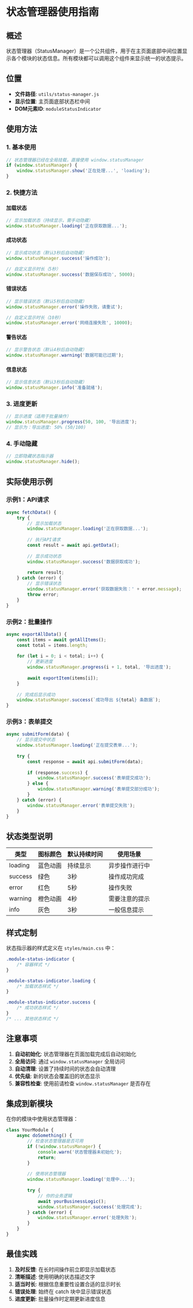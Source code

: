 # 状态管理器使用指南

## 概述
状态管理器（StatusManager）是一个公共组件，用于在主页面底部中间位置显示各个模块的状态信息。所有模块都可以调用这个组件来显示统一的状态提示。

## 位置
- **文件路径**: `utils/status-manager.js`
- **显示位置**: 主页面底部状态栏中间
- **DOM元素ID**: `moduleStatusIndicator`

## 使用方法

### 1. 基本使用
```javascript
// 状态管理器已经在全局挂载，直接使用 window.statusManager
if (window.statusManager) {
    window.statusManager.show('正在处理...', 'loading');
}
```

### 2. 快捷方法

#### 加载状态
```javascript
// 显示加载状态（持续显示，需手动隐藏）
window.statusManager.loading('正在获取数据...');
```

#### 成功状态
```javascript
// 显示成功状态（默认3秒后自动隐藏）
window.statusManager.success('操作成功');

// 自定义显示时长（5秒）
window.statusManager.success('数据保存成功', 5000);
```

#### 错误状态
```javascript
// 显示错误状态（默认5秒后自动隐藏）
window.statusManager.error('操作失败，请重试');

// 自定义显示时长（10秒）
window.statusManager.error('网络连接失败', 10000);
```

#### 警告状态
```javascript
// 显示警告状态（默认4秒后自动隐藏）
window.statusManager.warning('数据可能已过期');
```

#### 信息状态
```javascript
// 显示信息状态（默认3秒后自动隐藏）
window.statusManager.info('准备就绪');
```

### 3. 进度更新
```javascript
// 显示进度（适用于批量操作）
window.statusManager.progress(50, 100, '导出进度');
// 显示为：导出进度: 50% (50/100)
```

### 4. 手动隐藏
```javascript
// 立即隐藏状态指示器
window.statusManager.hide();
```

## 实际使用示例

### 示例1：API请求
```javascript
async fetchData() {
    try {
        // 显示加载状态
        window.statusManager.loading('正在获取数据...');
        
        // 执行API请求
        const result = await api.getData();
        
        // 显示成功状态
        window.statusManager.success('数据获取成功');
        
        return result;
    } catch (error) {
        // 显示错误状态
        window.statusManager.error('获取数据失败：' + error.message);
        throw error;
    }
}
```

### 示例2：批量操作
```javascript
async exportAllData() {
    const items = await getAllItems();
    const total = items.length;
    
    for (let i = 0; i < total; i++) {
        // 更新进度
        window.statusManager.progress(i + 1, total, '导出进度');
        
        await exportItem(items[i]);
    }
    
    // 完成后显示成功
    window.statusManager.success(`成功导出 ${total} 条数据`);
}
```

### 示例3：表单提交
```javascript
async submitForm(data) {
    // 显示提交中状态
    window.statusManager.loading('正在提交表单...');
    
    try {
        const response = await api.submitForm(data);
        
        if (response.success) {
            window.statusManager.success('表单提交成功');
        } else {
            window.statusManager.warning('表单提交部分成功');
        }
    } catch (error) {
        window.statusManager.error('表单提交失败');
    }
}
```

## 状态类型说明

| 类型 | 图标颜色 | 默认持续时间 | 使用场景 |
|------|---------|------------|---------|
| loading | 蓝色动画 | 持续显示 | 异步操作进行中 |
| success | 绿色 | 3秒 | 操作成功完成 |
| error | 红色 | 5秒 | 操作失败 |
| warning | 橙色动画 | 4秒 | 需要注意的提示 |
| info | 灰色 | 3秒 | 一般信息提示 |

## 样式定制

状态指示器的样式定义在 `styles/main.css` 中：
```css
.module-status-indicator {
    /* 容器样式 */
}

.module-status-indicator.loading {
    /* 加载状态样式 */
}

.module-status-indicator.success {
    /* 成功状态样式 */
}
/* ... 其他状态样式 */
```

## 注意事项

1. **自动初始化**: 状态管理器在页面加载完成后自动初始化
2. **全局访问**: 通过 `window.statusManager` 全局访问
3. **自动清理**: 设置了持续时间的状态会自动清理
4. **优先级**: 新的状态会覆盖旧的状态显示
5. **兼容性检查**: 使用前请检查 `window.statusManager` 是否存在

## 集成到新模块

在你的模块中使用状态管理器：

```javascript
class YourModule {
    async doSomething() {
        // 检查状态管理器是否可用
        if (!window.statusManager) {
            console.warn('状态管理器未初始化');
            return;
        }
        
        // 使用状态管理器
        window.statusManager.loading('处理中...');
        
        try {
            // 你的业务逻辑
            await yourBusinessLogic();
            window.statusManager.success('处理完成');
        } catch (error) {
            window.statusManager.error('处理失败');
        }
    }
}
```

## 最佳实践

1. **及时反馈**: 在长时间操作前立即显示加载状态
2. **清晰描述**: 使用明确的状态描述文字
3. **适当时长**: 根据信息重要性设置合适的显示时长
4. **错误处理**: 始终在 catch 块中显示错误状态
5. **进度更新**: 批量操作时定期更新进度信息